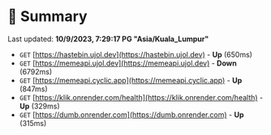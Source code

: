 # 📖 Summary
Last updated: **10/9/2023, 7:29:17 PG "Asia/Kuala_Lumpur"**

- `GET` [https://hastebin.ujol.dev](https://hastebin.ujol.dev) - **Up** (650ms)
- `GET` [https://memeapi.ujol.dev](https://memeapi.ujol.dev) - **Down** (6792ms)
- `GET` [https://memeapi.cyclic.app](https://memeapi.cyclic.app) - **Up** (847ms)
- `GET` [https://klik.onrender.com/health](https://klik.onrender.com/health) - **Up** (329ms)
- `GET` [https://dumb.onrender.com](https://dumb.onrender.com) - **Up** (315ms)
